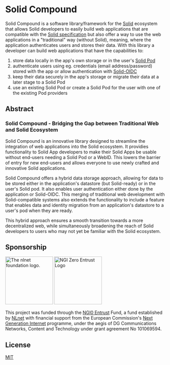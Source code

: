 # Solid Compound

Solid Compound is a software library/framework for the [Solid](https://solidproject.org/) ecosystem that allows Solid developers to easily build web applications that are compatible with the [Solid specification](https://solidproject.org/TR/protocol) but also offer a way to use the web applications in a "traditional" way (without Solid), meaning, where the application authenticates users and stores their data.
With this library a developer can build web applications that have the capabilities to:

1. store data locally in the app's own storage or in the user's [Solid Pod](https://solidproject.org/users/get-a-pod)
2. authenticate users using eg. credentials (email address/password) stored with the app or allow authentication with [Solid-OIDC](https://solidproject.org/TR/oidc)
3. keep their data securely in the app's storage or migrate their data at a later stage to a Solid Pod
4. use an existing Solid Pod or create a Solid Pod for the user with one of the existing Pod providers

## Abstract

### Solid Compound - Bridging the Gap between Traditional Web and Solid Ecosystem

Solid Compound is an innovative library designed to streamline the integration of web applications into the Solid ecosystem. It providies functionality to Solid App developers to make their Solid Apps be usable without end-users needing a Solid Pod or a WebID. This lowers the barrier of entry for new end-users and allows everyone to use newly crafted and innovative Solid applications.

Solid Compound offers a hybrid data storage approach, allowing for data to be stored either in the application's datastore (but Solid-ready) or in the user's Solid pod. It also enables user authentication either done by the application or Solid-OIDC. This merging of traditional web development with Solid-compatible systems also extends the functionality to include a feature that enables data and identity migration from an application's datastore to a user's pod when they are ready.

This hybrid approach ensures a smooth transition towards a more decentralized web, while simultaneously broadening the reach of Solid developers to users who may not yet be familiar with the Solid ecosystem.

## Sponsorship

[<img src="https://nlnet.nl/image/logo_nlnet.svg" alt="The nlnet foundation logo." width="150" />](https://nlnet.nl/)
[<img src="https://nlnet.nl/image/logos/NGI0Entrust_tag.svg" alt="NGI Zero Entrust Logo" width="150" />](https://nlnet.nl/NGI0)

This project was funded through the [NGI0 Entrust](https://nlnet.nl/entrust) Fund, a fund established by [NLnet](https://nlnet.nl/) with financial support from the European Commission's [Next Generation Internet](https://ngi.eu/) programme, under the aegis of DG Communications Networks, Content and Technology under grant agreement No 101069594.

## License

[MIT](./LICENSE)
